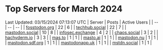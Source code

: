 # Top Servers for March 2024
Last Updated: 03/15/2024 07:13:07 UTC
| Server | Posts | Active Users |
| -- | -- | -- |
| [fosstodon.org](https://fosstodon.org/tags/PowerShell) | 22 | 6 |
| [techhub.social](https://techhub.social/tags/PowerShell) | 22 | 7 |
| [mastodon.social](https://mastodon.social/tags/PowerShell) | 10 | 8 |
| [infosec.exchange](https://infosec.exchange/tags/PowerShell) | 4 | 2 |
| [chaos.social](https://chaos.social/tags/PowerShell) | 3 | 2 |
| [hachyderm.io](https://hachyderm.io/tags/PowerShell) | 3 | 3 |
| [mas.to](https://mas.to/tags/PowerShell) | 1 | 1 |
| [masto.ai](https://masto.ai/tags/PowerShell) | 1 | 1 |
| [mastodon.nu](https://mastodon.nu/tags/PowerShell) | 1 | 1 |
| [mastodon.sdf.org](https://mastodon.sdf.org/tags/PowerShell) | 1 | 1 |
| [mastodonapp.uk](https://mastodonapp.uk/tags/PowerShell) | 1 | 1 |
| [mstdn.social](https://mstdn.social/tags/PowerShell) | 1 | 1 |
